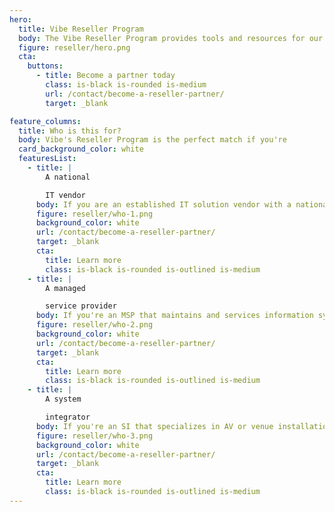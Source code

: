 ```yaml
---
hero:
  title: Vibe Reseller Program
  body: The Vibe Reseller Program provides tools and resources for our resellers in the US so they can explore and deliver Vibe solutions to customers. Learn how to unlock new opportunities, differentiate your services, and grow your business as a Vibe partner.
  figure: reseller/hero.png
  cta:
    buttons:
      - title: Become a partner today
        class: is-black is-rounded is-medium
        url: /contact/become-a-reseller-partner/
        target: _blank

feature_columns:
  title: Who is this for?
  body: Vibe's Reseller Program is the perfect match if you're
  card_background_color: white
  featuresList:
    - title: |
        A national

        IT vendor
      body: If you are an established IT solution vendor with a national wide customer base.
      figure: reseller/who-1.png
      background_color: white
      url: /contact/become-a-reseller-partner/
      target: _blank
      cta:
        title: Learn more
        class: is-black is-rounded is-outlined is-medium
    - title: |
        A managed

        service provider
      body: If you're an MSP that maintains and services information system infrastructures for other enterprises.
      figure: reseller/who-2.png
      background_color: white
      url: /contact/become-a-reseller-partner/
      target: _blank
      cta:
        title: Learn more
        class: is-black is-rounded is-outlined is-medium
    - title: |
        A system

        integrator
      body: If you're an SI that specializes in AV or venue installation and management for medium-sized enterprises.
      figure: reseller/who-3.png
      background_color: white
      url: /contact/become-a-reseller-partner/
      target: _blank
      cta:
        title: Learn more
        class: is-black is-rounded is-outlined is-medium
---
```

<Page />

<script setup>
import Page from '/@/views/Reseller/Index.vue'
</script>